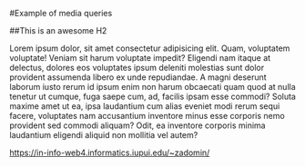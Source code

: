 #Example of media queries

##This is an awesome H2

Lorem ipsum dolor, sit amet consectetur adipisicing elit. Quam, voluptatem voluptate! Veniam sit harum voluptate impedit? Eligendi nam itaque at delectus, dolores eos voluptates ipsum deleniti molestias sunt dolor provident assumenda libero ex unde repudiandae. A magni deserunt laborum iusto rerum id ipsum enim non harum obcaecati quam quod at nulla tenetur ut cumque, fuga saepe cum, ad, facilis ipsam esse commodi? Soluta maxime amet ut ea, ipsa laudantium cum alias eveniet modi rerum sequi facere, voluptates nam accusantium inventore minus esse corporis nemo provident sed commodi aliquam? Odit, ea inventore corporis minima laudantium eligendi aliquid non mollitia vel autem?

https://in-info-web4.informatics.iupui.edu/~zadomin/
